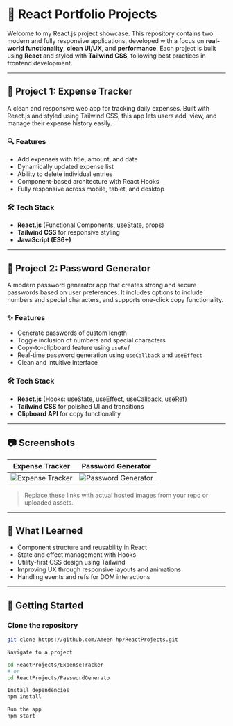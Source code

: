 # 💼 React Portfolio Projects

Welcome to my React.js project showcase. This repository contains two modern and fully responsive applications, developed with a focus on **real-world functionality**, **clean UI/UX**, and **performance**. Each project is built using **React** and styled with **Tailwind CSS**, following best practices in frontend development.

---

## 📌 Project 1: Expense Tracker

A clean and responsive web app for tracking daily expenses. Built with React.js and styled using Tailwind CSS, this app lets users add, view, and manage their expense history easily.

### 🔍 Features

- Add expenses with title, amount, and date
- Dynamically updated expense list
- Ability to delete individual entries
- Component-based architecture with React Hooks
- Fully responsive across mobile, tablet, and desktop

### 🛠 Tech Stack

- **React.js** (Functional Components, useState, props)
- **Tailwind CSS** for responsive styling
- **JavaScript (ES6+)**

---

## 🔐 Project 2: Password Generator

A modern password generator app that creates strong and secure passwords based on user preferences. It includes options to include numbers and special characters, and supports one-click copy functionality.

### ✨ Features

- Generate passwords of custom length
- Toggle inclusion of numbers and special characters
- Copy-to-clipboard feature using `useRef`
- Real-time password generation using `useCallback` and `useEffect`
- Clean and intuitive interface

### 🛠 Tech Stack

- **React.js** (Hooks: useState, useEffect, useCallback, useRef)
- **Tailwind CSS** for polished UI and transitions
- **Clipboard API** for copy functionality

---

## 📷 Screenshots

| Expense Tracker | Password Generator |
|-----------------|--------------------|
| ![Expense Tracker](https://your-screenshot-link.com) | ![Password Generator](https://your-screenshot-link.com) |

> Replace these links with actual hosted images from your repo or uploaded assets.

---

## 🧠 What I Learned

- Component structure and reusability in React
- State and effect management with Hooks
- Utility-first CSS design using Tailwind
- Improving UX through responsive layouts and animations
- Handling events and refs for DOM interactions

---

## 🚀 Getting Started

### Clone the repository
```bash
git clone https://github.com/Ameen-hp/ReactProjects.git

Navigate to a project

cd ReactProjects/ExpenseTracker
# or
cd ReactProjects/PasswordGenerato

Install dependencies
npm install

Run the app
npm start
